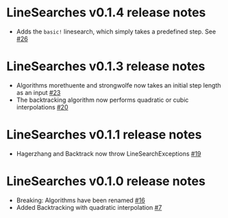 # LineSearches v0.1.4 release notes
* Adds the `basic!` linesearch, which simply takes a predefined step. See
[#26](https://github.com/anriseth/LineSearches.jl/pull/26)

# LineSearches v0.1.3 release notes
* Algorithms morethuente and strongwolfe now takes an initial step length as an input
[#23](https://github.com/anriseth/LineSearches.jl/pull/23)
* The backtracking algorithm now performs quadratic or cubic interpolations
[#20](https://github.com/anriseth/LineSearches.jl/pull/20)

# LineSearches v0.1.1 release notes
* Hagerzhang and Backtrack now throw LineSearchExceptions
[#19](https://github.com/anriseth/LineSearches.jl/pull/19)

# LineSearches v0.1.0 release notes
* Breaking: Algorithms have been renamed [#16](https://github.com/anriseth/LineSearches.jl/pull/16)
* Added Backtracking with quadratic interpolation [#7](https://github.com/anriseth/LineSearches.jl/pull/7)
